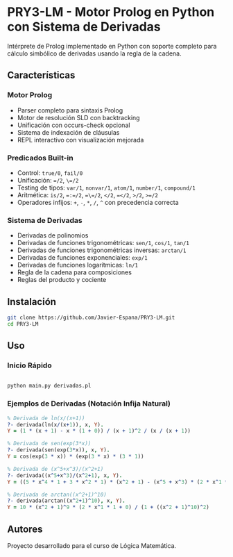 # PRY3-LM - Motor Prolog en Python con Sistema de Derivadas

Intérprete de Prolog implementado en Python con soporte completo para cálculo simbólico de derivadas usando la regla de la cadena.

## Características

### Motor Prolog
- Parser completo para sintaxis Prolog
- Motor de resolución SLD con backtracking
- Unificación con occurs-check opcional
- Sistema de indexación de cláusulas
- REPL interactivo con visualización mejorada

### Predicados Built-in
- Control: `true/0`, `fail/0`
- Unificación: `=/2`, `\=/2`
- Testing de tipos: `var/1`, `nonvar/1`, `atom/1`, `number/1`, `compound/1`
- Aritmética: `is/2`, `=:=/2`, `=\=/2`, `</2`, `=</2`, `>/2`, `>=/2`
- Operadores infijos: `+`, `-`, `*`, `/`, `^` con precedencia correcta

### Sistema de Derivadas
- Derivadas de polinomios
- Derivadas de funciones trigonométricas: `sen/1`, `cos/1`, `tan/1`
- Derivadas de funciones trigonométricas inversas: `arctan/1`
- Derivadas de funciones exponenciales: `exp/1`
- Derivadas de funciones logarítmicas: `ln/1`
- Regla de la cadena para composiciones
- Reglas del producto y cociente

## Instalación

```bash
git clone https://github.com/Javier-Espana/PRY3-LM.git
cd PRY3-LM
```

## Uso

### Inicio Rápido

```bash

python main.py derivadas.pl

```

### Ejemplos de Derivadas (Notación Infija Natural)

```prolog
% Derivada de ln(x/(x+1))
?- derivada(ln(x/(x+1)), x, Y).
Y = (1 * (x + 1) - x * (1 + 0)) / (x + 1)^2 / (x / (x + 1))

% Derivada de sen(exp(3*x))
?- derivada(sen(exp(3*x)), x, Y).
Y = cos(exp(3 * x)) * (exp(3 * x) * (3 * 1))

% Derivada de (x^5+x^3)/(x^2+1)
?- derivada((x^5+x^3)/(x^2+1), x, Y).
Y = ((5 * x^4 * 1 + 3 * x^2 * 1) * (x^2 + 1) - (x^5 + x^3) * (2 * x^1 * 1 + 0)) / (x^2 + 1)^2

% Derivada de arctan((x^2+1)^10)
?- derivada(arctan((x^2+1)^10), x, Y).
Y = 10 * (x^2 + 1)^9 * (2 * x^1 * 1 + 0) / (1 + ((x^2 + 1)^10)^2)
```

## Autores

Proyecto desarrollado para el curso de Lógica Matemática.